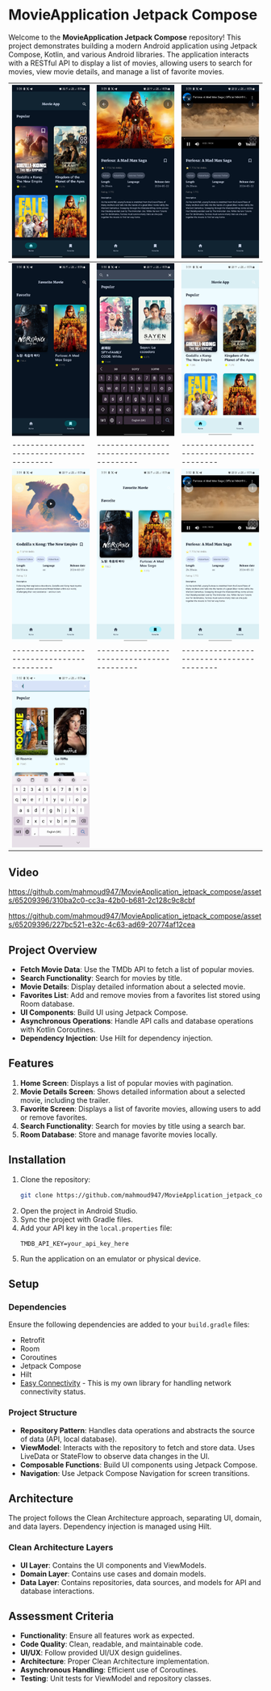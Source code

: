 # MovieApplication Jetpack Compose

Welcome to the **MovieApplication Jetpack Compose** repository! This project demonstrates building a modern Android application using Jetpack Compose, Kotlin, and various Android libraries. The application interacts with a RESTful API to display a list of movies, allowing users to search for movies, view movie details, and manage a list of favorite movies.

| ![Screenshot 1](screenshot/screen1.png) | ![Screenshot 2](screenshot/screen2.png) | ![Screenshot 3](screenshot/screen3.png)|
|-----------------------------------------|-----------------------------------------|----------------------------------------|
| ![Screenshot 4](screenshot/screen4.png) | ![Screenshot 5](screenshot/screen5.png) | ![Screenshot 6](screenshot/screen6.png)|
|-----------------------------------------|-----------------------------------------|----------------------------------------|
| ![Screenshot 7](screenshot/screen7.png) | ![Screenshot 8](screenshot/screen8.png) | ![Screenshot 9](screenshot/screen9.png)| 
|-----------------------------------------|-----------------------------------------|----------------------------------------|
| ![Screenshot 10](screenshot/screen10.png)|

## Video

 https://github.com/mahmoud947/MovieApplication_jetpack_compose/assets/65209396/310ba2c0-cc3a-42b0-b681-2c128c9c8cbf 
 
 https://github.com/mahmoud947/MovieApplication_jetpack_compose/assets/65209396/227bc521-e32c-4c63-ad69-20774af12cea 



## Project Overview

- **Fetch Movie Data**: Use the TMDb API to fetch a list of popular movies.
- **Search Functionality**: Search for movies by title.
- **Movie Details**: Display detailed information about a selected movie.
- **Favorites List**: Add and remove movies from a favorites list stored using Room database.
- **UI Components**: Build UI using Jetpack Compose.
- **Asynchronous Operations**: Handle API calls and database operations with Kotlin Coroutines.
- **Dependency Injection**: Use Hilt for dependency injection.

## Features

1. **Home Screen**: Displays a list of popular movies with pagination.
2. **Movie Details Screen**: Shows detailed information about a selected movie, including the trailer.
3. **Favorite Screen**: Displays a list of favorite movies, allowing users to add or remove favorites.
4. **Search Functionality**: Search for movies by title using a search bar.
5. **Room Database**: Store and manage favorite movies locally.

## Installation

1. Clone the repository:
   ```bash
   git clone https://github.com/mahmoud947/MovieApplication_jetpack_compose.git
   ```
2. Open the project in Android Studio.
3. Sync the project with Gradle files.
4. Add your API key in the `local.properties` file:
   ```properties
   TMDB_API_KEY=your_api_key_here
   ```
5. Run the application on an emulator or physical device.

## Setup

### Dependencies

Ensure the following dependencies are added to your `build.gradle` files:
- Retrofit
- Room
- Coroutines
- Jetpack Compose
- Hilt
- [Easy Connectivity](https://github.com/mahmoud947/easy_connectivity) - This is my own library for handling network connectivity status.

### Project Structure

- **Repository Pattern**: Handles data operations and abstracts the source of data (API, local database).
- **ViewModel**: Interacts with the repository to fetch and store data. Uses LiveData or StateFlow to observe data changes in the UI.
- **Composable Functions**: Build UI components using Jetpack Compose.
- **Navigation**: Use Jetpack Compose Navigation for screen transitions.

## Architecture

The project follows the Clean Architecture approach, separating UI, domain, and data layers. Dependency injection is managed using Hilt.

### Clean Architecture Layers

- **UI Layer**: Contains the UI components and ViewModels.
- **Domain Layer**: Contains use cases and domain models.
- **Data Layer**: Contains repositories, data sources, and models for API and database interactions.

## Assessment Criteria

- **Functionality**: Ensure all features work as expected.
- **Code Quality**: Clean, readable, and maintainable code.
- **UI/UX**: Follow provided UI/UX design guidelines.
- **Architecture**: Proper Clean Architecture implementation.
- **Asynchronous Handling**: Efficient use of Coroutines.
- **Testing**: Unit tests for ViewModel and repository classes.
